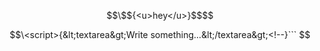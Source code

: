 ```math
\$${<u>hey</u>}$$
```
```math
\<script>{&lt;textarea&gt;Write something...&lt;/textarea&gt;<!--}```
